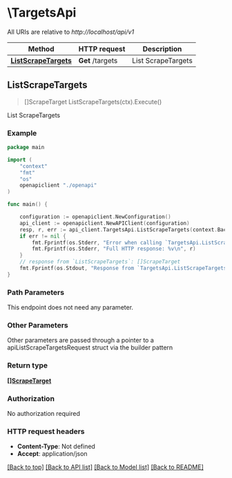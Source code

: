 # \TargetsApi

All URIs are relative to *http://localhost/api/v1*

Method | HTTP request | Description
------------- | ------------- | -------------
[**ListScrapeTargets**](TargetsApi.md#ListScrapeTargets) | **Get** /targets | List ScrapeTargets



## ListScrapeTargets

> []ScrapeTarget ListScrapeTargets(ctx).Execute()

List ScrapeTargets

### Example

```go
package main

import (
    "context"
    "fmt"
    "os"
    openapiclient "./openapi"
)

func main() {

    configuration := openapiclient.NewConfiguration()
    api_client := openapiclient.NewAPIClient(configuration)
    resp, r, err := api_client.TargetsApi.ListScrapeTargets(context.Background()).Execute()
    if err != nil {
        fmt.Fprintf(os.Stderr, "Error when calling `TargetsApi.ListScrapeTargets``: %v\n", err)
        fmt.Fprintf(os.Stderr, "Full HTTP response: %v\n", r)
    }
    // response from `ListScrapeTargets`: []ScrapeTarget
    fmt.Fprintf(os.Stdout, "Response from `TargetsApi.ListScrapeTargets`: %v\n", resp)
}
```

### Path Parameters

This endpoint does not need any parameter.

### Other Parameters

Other parameters are passed through a pointer to a apiListScrapeTargetsRequest struct via the builder pattern


### Return type

[**[]ScrapeTarget**](ScrapeTarget.md)

### Authorization

No authorization required

### HTTP request headers

- **Content-Type**: Not defined
- **Accept**: application/json

[[Back to top]](#) [[Back to API list]](../README.md#documentation-for-api-endpoints)
[[Back to Model list]](../README.md#documentation-for-models)
[[Back to README]](../README.md)

